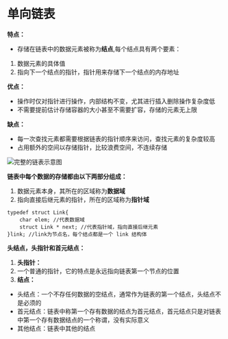 # 单向链表

**特点：**

- 存储在链表中的数据元素被称为**结点**,每个结点具有两个要素：

1. 数据元素的具体值
2. 指向下一个结点的指针，指针用来存储下一个结点的内存地址

**优点：**

- 操作时仅对指针进行操作，内部结构不变，尤其进行插入删除操作复杂度低
- 不需要提前估计存储容器的大小甚至不需要扩容，存储的元素无上限

**缺点：**

- 每一次查找元素都需要根据链表的指针顺序来访问，查找元素的复杂度较高
- 占用额外的空间以存储指针，比较浪费空间，不连续存储





![完整的链表示意图](http://data.biancheng.net/uploads/allimg/181123/2-1Q123213124343.gif)



**链表中每个数据的存储都由以下两部分组成：**

1. 数据元素本身，其所在的区域称为**数据域**
2. 指向直接后继元素的指针，所在的区域称为**指针域**

```
typedef struct Link{
    char elem; //代表数据域
    struct Link * next; //代表指针域，指向直接后继元素
}link; //link为节点名，每个结点都是一个 link 结构体
```

**头结点，头指针和首元结点：**

1. **头指针：**
2. 一个普通的指针，它的特点是永远指向链表第一个节点的位置
3. **结点：**

- 头结点：一个不存任何数据的空结点，通常作为链表的第一个结点，头结点不是必须的
- 首元结点：链表中称第一个存有数据的结点为首元结点，首元结点只是对链表中第一个存有数据结点的一个称谓，没有实际意义
- 其他结点：链表中其他的结点

